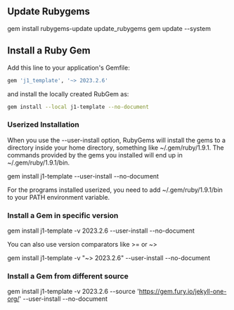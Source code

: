 ## Update Rubygems

gem install rubygems-update
update_rubygems
gem update --system


## Install a Ruby Gem

Add this line to your application's Gemfile:

``` ruby
gem 'j1_template', '~> 2023.2.6'
```

and install the locally created RubGem as:

``` sh
gem install --local j1-template --no-document
```

### Userized Installation

When you use the --user-install option, RubyGems will install the gems to a
directory inside your home directory, something like ~/.gem/ruby/1.9.1. The
commands provided by the gems you installed will end up in
~/.gem/ruby/1.9.1/bin.

  gem install j1-template --user-install --no-document

For the programs installed userized, you need to add ~/.gem/ruby/1.9.1/bin
to your PATH environment variable.

### Install a Gem in specific version

  gem install j1-template -v 2023.2.6 --user-install --no-document

You can also use version comparators like >= or ~>

  gem install j1-template -v "~> 2023.2.6" --user-install --no-document


### Install a Gem from different source

  gem install j1-template -v 2023.2.6 --source 'https://gem.fury.io/jekyll-one-org/' --user-install --no-document
